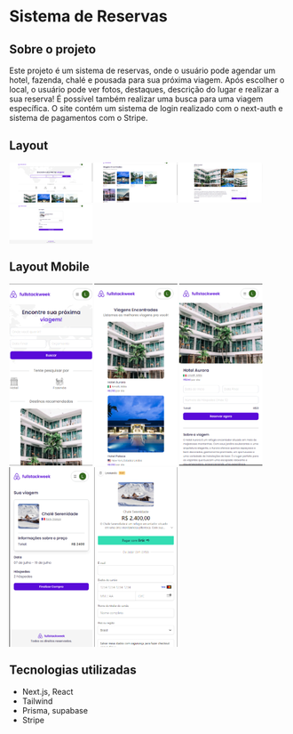 # Sistema de Reservas

## Sobre o projeto

Este projeto é um sistema de reservas, onde o usuário pode agendar um hotel, fazenda, chalé e pousada para sua próxima viagem.
Após escolher o local, o usuário pode ver fotos, destaques, descrição do lugar e realizar a sua reserva!
É possível também realizar uma busca para uma viagem específica.
O site contém um sistema de login realizado com o next-auth e sistema de pagamentos com o Stripe.


## Layout 

<div style="display: flex; flex-wrap: wrap; gap:3px">
<img src="./src/assets/home.png" style="width: 150px;">
<img src="./src/assets/viagens.png" style="width: 150px;">
<img src="./src/assets/hotel.png" style="width: 150px;">
<img src="./src/assets/compra.png" style="width: 150px;">
</div>

## Layout Mobile

<div style="display: flex; flex-wrap: wrap; gap:3px">
<img src="./src/assets/home-mobile.png" style="width: 150px;">
<img src="./src/assets/viagens-mobile.png" style="width: 150px;">
<img src="./src/assets/hotel-mobile.png" style="width: 150px;">
<img src="./src/assets/compra-mobile.png" style="width: 150px;">
<img src="./src/assets/stripe-mobile.png" style="width: 150px;">
</div>






## Tecnologias utilizadas 

- Next.js, React
- Tailwind
- Prisma, supabase
- Stripe